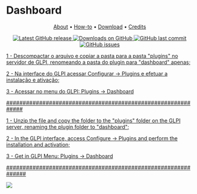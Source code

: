 
# Dashboard
<p align="center">
  <a href="#about">About</a> •
  <a href="#about">How-to</a> •
  <a href="#download">Download</a> •
  <a href="#credits">Credits</a>
</p>

<p align="center">
<a href="https://github.com/builtbybel/patchlady/releases/latest" target="_blank">
<img alt="Latest GitHub release" src="https://img.shields.io/github/release/builtbybel/patchfluent.svg?style=flat-square" />
</a>
	
<a href="https://github.com/builtbybel/patchlady/releases" target="_blank">
<img alt="Downloads on GitHub" src="https://img.shields.io/github/downloads/builtbybel/glpi-dashboard/total.svg?style=flat-square" />
</a>

<a href="https://github.com/builtbybel/patchlady/commits/master">
<img src="https://img.shields.io/github/last-commit/builtbybel/patchfluent.svg?style=flat-square&logo=github&logoColor=white"
alt="GitHub last commit">
<a href="https://github.com/builtbybel/patchlady/issues">
<img src="https://img.shields.io/github/issues-raw/builtbybel/patchfluent.svg?style=flat-square&logo=github&logoColor=white"
alt="GitHub issues">   


1 - Descompactar o arquivo e copiar a pasta para a pasta "plugins" no servidor de GLPI, renomeando a pasta do plugin para "dashboard" apenas;

2 - Na interface do GLPI acessar Configurar -> Plugins e efetuar a instalação e ativação;

3 - Acessar no menu do GLPI: Plugins -> Dashboard

#############################################################

1 - Unzip the file and copy the folder to the "plugins" folder on the GLPI server, renaming the plugin folder to "dashboard";

2 - In the GLPI interface, access Configure -> Plugins and perform the installation and activation;

3 - Get in GLPI Menu: Plugins -> Dashboard

##############################################################

![](https://sourceforge.net/p/glpidashboard/screenshot/GLPI_-_Dashboard_-_Home.png)
